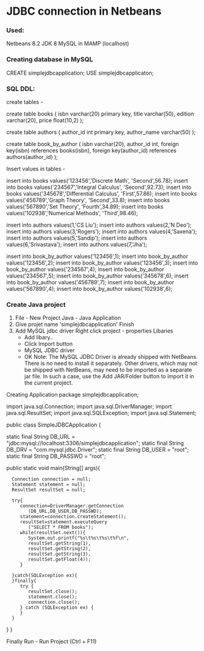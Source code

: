 # JDBC connection in Netbeans 

### Used:
Netbeans 8.2
JDK 8
MySQL in MAMP (localhost)

### Creating database in MySQL
CREATE simplejdbcapplication;
USE simplejdbcapplicaton;

### SQL DDL:
create tables - 

create table books
(
   isbn varchar(20) primary key,
   title varchar(50),
   edition varchar(20),
   price float(10,2)
);

create table authors
(
   author_id int primary key,
   author_name varchar(50)
);

create table book_by_author
(
   isbn varchar(20),
   author_id int,
   foreign key(isbn)
      references books(isbn),
   foreign key(author_id)
      references authors(author_id)
);

Insert values in tables -

insert into books values('123456','Discrete Math',
   'Second',56.78);
insert into books values('234567','Integral Calculus',
   'Second',92.73);
insert into books values('345678','Differential Calculus',
   'First',57.86);
insert into books values('456789','Graph Theory',
   'Second',33.8);
insert into books values('567890','Set Theory',
   'Fourth',34.89);
insert into books values('102938','Numerical Methods',
   'Third',98.46);

insert into authors values(1,'CS Liu');
insert into authors values(2,'N Deo');
insert into authors values(3,'Rogers');
insert into authors values(4,'Saxena');
insert into authors values(5,'Sandip');
insert into authors values(6,'Srivastava');
insert into authors values(7,'Jha');

insert into book_by_author values('123456',1);
insert into book_by_author values('123456',2);
insert into book_by_author values('123456',3);
insert into book_by_author values('234567',4);
insert into book_by_author values('234567',5);
insert into book_by_author values('345678',6);
insert into book_by_author values('456789',7);
insert into book_by_author values('567890',4);
insert into book_by_author values('102938',6);


### Create Java project
1. File - New Project 
    Java - Java Application 
2. Give projet name 'simplejdbcapplication'
    Finish
3. Add MySQL jdbc driver
    Right click project - properties
    Libaries
      - Add libary..
      - Click Import button
      - MySQL JDBC driver
      - OK
     Note: The MySQL JDBC Driver is already shipped with NetBeans. 
     There is no need to install it separately. Other drivers, which may not be shipped with NetBeans, may need to be imported as a separate jar file. In such a case, use the Add JAR/Folder button to import it in the current project.
   
  Creating Application 
  package simplejdbcapplication;

import java.sql.Connection;
import java.sql.DriverManager;
import java.sql.ResultSet;
import java.sql.SQLException;
import java.sql.Statement;

public class SimpleJDBCApplication {

   static final String DB_URL =
      "jdbc:mysql://localhost:3306/simplejdbcapplication";
   static final String DB_DRV =
      "com.mysql.jdbc.Driver";
   static final String DB_USER = "root";
   static final String DB_PASSWD = "root";

   public static void main(String[] args){

      Connection connection = null;
      Statement statement = null;
      ResultSet resultSet = null;

      try{
         connection=DriverManager.getConnection
            (DB_URL,DB_USER,DB_PASSWD);
         statement=connection.createStatement();
         resultSet=statement.executeQuery
            ("SELECT * FROM books");
         while(resultSet.next()){
            System.out.printf("%s\t%s\t%s\t%f\n",
            resultSet.getString(1),
            resultSet.getString(2),
            resultSet.getString(3),
            resultSet.getFloat(4));
         }

      }catch(SQLException ex){
      }finally{
         try {
            resultSet.close();
            statement.close();
            connection.close();
         } catch (SQLException ex) {
         }
      }
   }
}


Finally Run - Run Project (Ctrl + F11)
